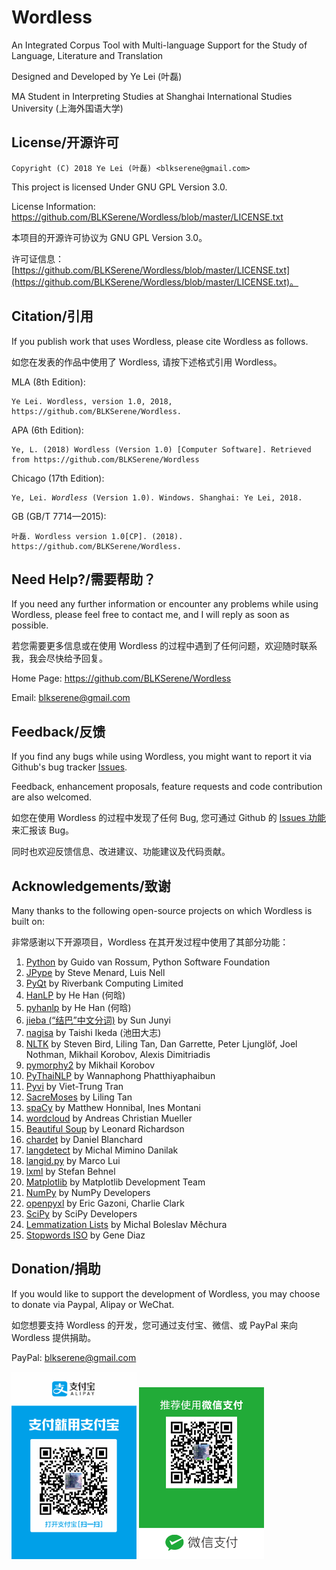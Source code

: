 # Wordless
An Integrated Corpus Tool with Multi-language Support for the Study of Language, Literature and Translation

Designed and Developed by Ye Lei (叶磊)

MA Student in Interpreting Studies at Shanghai International Studies University (上海外国语大学)

## License/开源许可
    Copyright (C) 2018 Ye Lei (叶磊) <blkserene@gmail.com>

This project is licensed Under GNU GPL Version 3.0.

License Information: https://github.com/BLKSerene/Wordless/blob/master/LICENSE.txt

本项目的开源许可协议为 GNU GPL Version 3.0。

许可证信息：[https://github.com/BLKSerene/Wordless/blob/master/LICENSE.txt](https://github.com/BLKSerene/Wordless/blob/master/LICENSE.txt)。

## Citation/引用
If you publish work that uses Wordless, please cite Wordless as follows.

如您在发表的作品中使用了 Wordless, 请按下述格式引用 Wordless。

MLA (8th Edition):

    Ye Lei. Wordless, version 1.0, 2018, https://github.com/BLKSerene/Wordless.

APA (6th Edition):

    Ye, L. (2018) Wordless (Version 1.0) [Computer Software]. Retrieved from https://github.com/BLKSerene/Wordless

Chicago (17th Edition):

<pre><code>Ye, Lei. <i>Wordless</i> (Version 1.0). Windows. Shanghai: Ye Lei, 2018.</code></pre>

GB (GB/T 7714—2015):

    叶磊. Wordless version 1.0[CP]. (2018). https://github.com/BLKSerene/Wordless.

## Need Help?/需要帮助？
If you need any further information or encounter any problems while using Wordless, please feel free to contact me, and I will reply as soon as possible.

若您需要更多信息或在使用 Wordless 的过程中遇到了任何问题，欢迎随时联系我，我会尽快给予回复。

Home Page: https://github.com/BLKSerene/Wordless

Email: blkserene@gmail.com

## Feedback/反馈
If you find any bugs while using Wordless, you might want to report it via Github\'s bug tracker [Issues](https://github.com/BLKSerene/Wordless/issues).

Feedback, enhancement proposals, feature requests and code contribution are also welcomed.

如您在使用 Wordless 的过程中发现了任何 Bug, 您可通过 Github 的 [Issues 功能](https://github.com/BLKSerene/Wordless/issues)来汇报该 Bug。

同时也欢迎反馈信息、改进建议、功能建议及代码贡献。

## Acknowledgements/致谢
Many thanks to the following open-source projects on which Wordless is built on:

非常感谢以下开源项目，Wordless 在其开发过程中使用了其部分功能：

1. [Python](https://www.python.org/) by Guido van Rossum, Python Software Foundation
2. [JPype](https://github.com/jpype-project/jpype/) by Steve Menard, Luis Nell
3. [PyQt](https://www.riverbankcomputing.com/software/pyqt/intro) by Riverbank Computing Limited
4. [HanLP](http://hanlp.com/) by He Han (何晗)
5. [pyhanlp](https://github.com/hankcs/pyhanlp) by He Han (何晗)
6. [jieba (“结巴”中文分词)](https://github.com/fxsjy/jieba) by Sun Junyi
7. [nagisa](https://github.com/taishi-i/nagisa) by Taishi Ikeda (池田大志)
8. [NLTK](http://www.nltk.org/) by Steven Bird, Liling Tan, Dan Garrette, Peter Ljunglöf, Joel Nothman, Mikhail Korobov, Alexis Dimitriadis
9. [pymorphy2](https://github.com/kmike/pymorphy2/) by Mikhail Korobov
10. [PyThaiNLP](https://github.com/PyThaiNLP/pythainlp) by Wannaphong Phatthiyaphaibun
11. [Pyvi](https://github.com/trungtv/pyvi) by Viet-Trung Tran
12. [SacreMoses](https://github.com/alvations/sacremoses) by Liling Tan
13. [spaCy](https://spacy.io/) by Matthew Honnibal, Ines Montani
14. [wordcloud](https://amueller.github.io/word_cloud/) by Andreas Christian Mueller
15. [Beautiful Soup](https://www.crummy.com/software/BeautifulSoup/) by Leonard Richardson
16. [chardet](https://github.com/chardet/chardet) by Daniel Blanchard
17. [langdetect](https://github.com/Mimino666/langdetect) by Michal Mimino Danilak
18. [langid.py](https://github.com/saffsd/langid.py) by Marco Lui
19. [lxml](https://lxml.de/) by Stefan Behnel
20. [Matplotlib](https://matplotlib.org/) by Matplotlib Development Team
21. [NumPy](http://www.numpy.org/) by NumPy Developers
22. [openpyxl](https://openpyxl.readthedocs.io/en/stable/) by Eric Gazoni, Charlie Clark
23. [SciPy](https://www.scipy.org/) by SciPy Developers
24. [Lemmatization Lists](https://github.com/michmech/lemmatization-lists) by Michal Boleslav Měchura
25. [Stopwords ISO](https://github.com/stopwords-iso/stopwords-iso) by Gene Diaz

## Donation/捐助
If you would like to support the development of Wordless, you may choose to donate via Paypal, Alipay or WeChat.

如您想要支持 Wordless 的开发，您可通过支付宝、微信、或 PayPal 来向 Wordless 提供捐助。

PayPal: [blkserene@gmail.com](https://www.paypal.com/myaccount/transfer/homepage/send)

<img src=https://github.com/BLKSerene/Wordless/blob/master/images/Alipay.jpg width="200"> <img src=https://github.com/BLKSerene/Wordless/blob/master/images/WeChat.png alt="WeChat" width="200">

